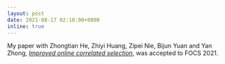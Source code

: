 ```yaml
---
layout: post
date: 2021-08-17 02:18:00+0800
inline: true
---
```


My paper with Zhongtian He, Zhiyi Huang, Zipei Nie, Bijun Yuan and Yan Zhong, [*Improved online correlated selection*](https://arxiv.org/abs/2106.04224), was accepted to FOCS 2021.
